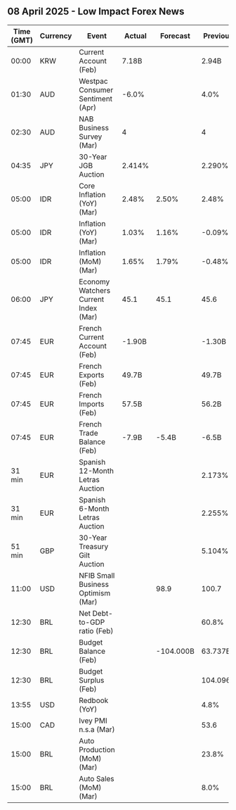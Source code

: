 ## 08 April 2025 - Low Impact Forex News

| Time (GMT) | Currency | Event | Actual | Forecast | Previous |
|------|----------|-------|--------|----------|----------|
| 00:00 | KRW | Current Account (Feb) | 7.18B |  | 2.94B |
| 01:30 | AUD | Westpac Consumer Sentiment (Apr) | -6.0% |  | 4.0% |
| 02:30 | AUD | NAB Business Survey (Mar) | 4 |  | 4 |
| 04:35 | JPY | 30-Year JGB Auction | 2.414% |  | 2.290% |
| 05:00 | IDR | Core Inflation (YoY) (Mar) | 2.48% | 2.50% | 2.48% |
| 05:00 | IDR | Inflation (YoY) (Mar) | 1.03% | 1.16% | -0.09% |
| 05:00 | IDR | Inflation (MoM) (Mar) | 1.65% | 1.79% | -0.48% |
| 06:00 | JPY | Economy Watchers Current Index (Mar) | 45.1 | 45.1 | 45.6 |
| 07:45 | EUR | French Current Account (Feb) | -1.90B |  | -1.30B |
| 07:45 | EUR | French Exports (Feb) | 49.7B |  | 49.7B |
| 07:45 | EUR | French Imports (Feb) | 57.5B |  | 56.2B |
| 07:45 | EUR | French Trade Balance (Feb) | -7.9B | -5.4B | -6.5B |
| 31 min | EUR | Spanish 12-Month Letras Auction |  |  | 2.173% |
| 31 min | EUR | Spanish 6-Month Letras Auction |  |  | 2.255% |
| 51 min | GBP | 30-Year Treasury Gilt Auction |  |  | 5.104% |
| 11:00 | USD | NFIB Small Business Optimism (Mar) |  | 98.9 | 100.7 |
| 12:30 | BRL | Net Debt-to-GDP ratio (Feb) |  |  | 60.8% |
| 12:30 | BRL | Budget Balance (Feb) |  | -104.000B | 63.737B |
| 12:30 | BRL | Budget Surplus (Feb) |  |  | 104.096B |
| 13:55 | USD | Redbook (YoY) |  |  | 4.8% |
| 15:00 | CAD | Ivey PMI n.s.a (Mar) |  |  | 53.6 |
| 15:00 | BRL | Auto Production (MoM) (Mar) |  |  | 23.8% |
| 15:00 | BRL | Auto Sales (MoM) (Mar) |  |  | 8.0% |
